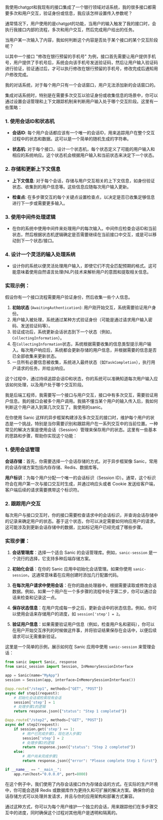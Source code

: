 我使用chatgpt和我现有的接口集成了一个银行领域对话系统，我的很多接口都需要多次和用户交互，验证身份或信息，我应该怎样设置传入参数呢？

通常情况下，用户使用的是chatgpt的功能，当用户的输入触发了我的接口时，会执行我接口内部的流程，多次和用户交互，然后完成用户给出的任务。

当用户某一次输入了内容，我如何判断这个内容是否处于某个接口的某个交互阶段呢？

以其中一个接口 "修改在银行预留的手机号" 为例，接口首先需要让用户提供手机号，用户提供了手机号后，系统会向该手机号发送验证码，然后让用户输入验证码进行验证，验证通过后，才可以执行修改在银行预留的手机号，修改完成后通知用户修改完成。

我的对话系统，对于每个用户只有一个会话窗口，用户无法添加新的会话窗口的。



集成对话系统时，特别是在需要多次交互以验证身份或收集信息的场景中，你可以通过设置会话管理和上下文跟踪机制来判断用户输入处于哪个交互阶段。这里有一些策略：

### 1. 使用会话ID和状态机

- **会话ID**: 每个用户会话都应该有一个唯一的会话ID，用来追踪用户在整个交互过程中的状态和数据。这可以是一个简单的随机生成的字符串。

- **状态机**: 对于每个接口，设计一个状态机，每个状态定义了可能的用户输入和相应的系统响应。这个状态机会根据用户输入和当前状态来决定下一个状态。

### 2. 存储和更新上下文信息

- **上下文信息**: 对于每个会话，存储与用户交互相关的上下文信息，如身份验证状态、收集到的用户信息等。这些信息应随每次用户输入更新。

- **检查点**: 在多步骤交互的每个关键点设置检查点，以决定是否已收集足够信息进行下一步或需要更多输入。

### 3. 使用中间件处理逻辑

- 在你的系统中使用中间件来处理用户的每次输入。中间件应检查会话ID和当前状态，然后根据状态机逻辑确定是否需要继续在当前接口中交互，或是可以移动到下一个状态/接口。

### 4. 设计一个灵活的输入处理系统

- 设计你的系统以便灵活处理用户输入，即使它们不完全匹配预期的格式。这可能意味着使用自然语言处理(NLP)技术来解析用户的意图和提取相关信息。

### 实现示例：

假设你有一个接口流程需要用户验证身份，然后收集一些个人信息。

1. **初始状态** (`AwaitingAuthentication`): 用户刚开始交互，系统需要验证用户身份。
2. 用户输入被处理，系统通过某种方式验证身份（可能是通过请求用户输入密码、发送验证码等）。
3. 验证成功后，系统更新会话状态到下一个状态（例如，`CollectingInformation`）。
4. 在`CollectingInformation`状态，系统根据需要收集的信息类型提示用户输入。每次用户响应后，系统都会更新存储的用户信息，并根据需要的信息是否已全部收集来更新状态。
5. 一旦所有必要信息被收集，系统进入最终状态（如`TaskCompletion`），执行用户请求的任务，并给出响应。

这个过程中，通过持续追踪会话ID和状态，你的系统可以准确知道每次用户输入应该如何处理，以及用户处于哪个交互阶段。











我是后端工程师，我需要写一个接口与用户交互，接口中有多次交互，需要验证用户信息。我的接口会被多个用户调用。我搞不懂当某个用户的输入传入后，我如何判断这个用户进入到第几次交互了。我使用的sanic。

在你使用 Sanic 这样的异步框架构建涉及多次交互的接口时，维护每个用户的状态是一个挑战，特别是当你需要识别和跟踪用户在一系列交互中的当前位置。一种常见的解决方案是使用会话（Session）管理来保存用户的状态。这里有一些基本的思路和步骤，帮助你实现这个功能：

### 1. 使用会话管理

**会话存储**：首先，你需要选择一个会话存储的方式。对于异步框架像 Sanic，常用的会话存储方案包括内存存储、Redis、数据库等。

**用户标识**：为每个用户分配一个唯一的会话标识（Session ID）。通常，这个标识符会在用户第一次与接口交互时生成，并通过响应头或者 Cookie 发送给客户端，客户端后续的请求需要携带这个标识符。

### 2. 跟踪用户交互

每次用户与接口交互时，你的接口需要检查请求中的会话标识，并查询会话存储中的记录来确定用户的状态。基于这个状态，你可以决定需要如何响应用户的请求。这可能涉及到更新会话存储中的数据，比如标记用户已经完成了哪些步骤。

### 实现步骤：

1. **会话管理库**：选择一个适合 Sanic 的会话管理库。例如，`sanic-session` 是一个流行的选择，它支持多种后端存储方案。

2. **初始化会话**：在你的 Sanic 应用中初始化会话管理。如果你使用 `sanic-session`，这通常意味着在应用创建时添加几行配置代码。

3. **在每次用户请求中使用会话**：在你的路由处理器中，根据需要读取或修改会话数据。例如，如果一个用户在一个多步骤的流程中处于第二步，你可以通过会话来检查和记录这一点。

4. **保存状态信息**：在用户完成每一步之后，更新会话中的状态信息。例如，你可以使用会话来存储用户的进度，如 `session['step'] = 2`。

5. **验证用户信息**：如果需要验证用户信息（例如，检查用户名和密码），你可以在用户开始交互序列的时候做这件事，并将验证结果保存在会话中，以便后续请求可以无需重新验证。

这里是一个简单的示例，展示如何在 Sanic 应用中使用 `sanic-session` 来管理会话：

```python
from sanic import Sanic, response
from sanic_session import Session, InMemorySessionInterface

app = Sanic(name="MyApp")
session = Session(app, interface=InMemorySessionInterface())

@app.route("/step1", methods=["GET", "POST"])
async def step1(request):
    # 初始化会话或检索现有会话
    session['step'] = 1
    # 处理步骤1的逻辑
    return response.json({"status": "Step 1 completed"})

@app.route("/step2", methods=["GET", "POST"])
async def step2(request):
    if session.get('step') == 1:
        # 用户已完成步骤1，现在进入步骤2
        session['step'] = 2
        # 处理步骤2的逻辑
        return response.json({"status": "Step 2 completed"})
    else:
        # 用户尚未完成步骤1
        return response.json({"error": "Please complete Step 1 first"}, status=400)

if __name__ == "__main__":
    app.run(host="0.0.0.0", port=8000)
```

在这个例子中，我们使用了内存会话接口作为存储会话的方式。在实际的生产环境中，你可能会选择 Redis 或数据库作为更持久和可扩展的解决方案。确保你的会话存储方式可以处理并发请求，并且与你的应用架构和部署方式兼容。

通过这种方式，你可以为每个用户维护一个独立的会话，用来跟踪他们在多步骤交互中的进度，同时确保这个过程对其他用户是透明和隔离的。